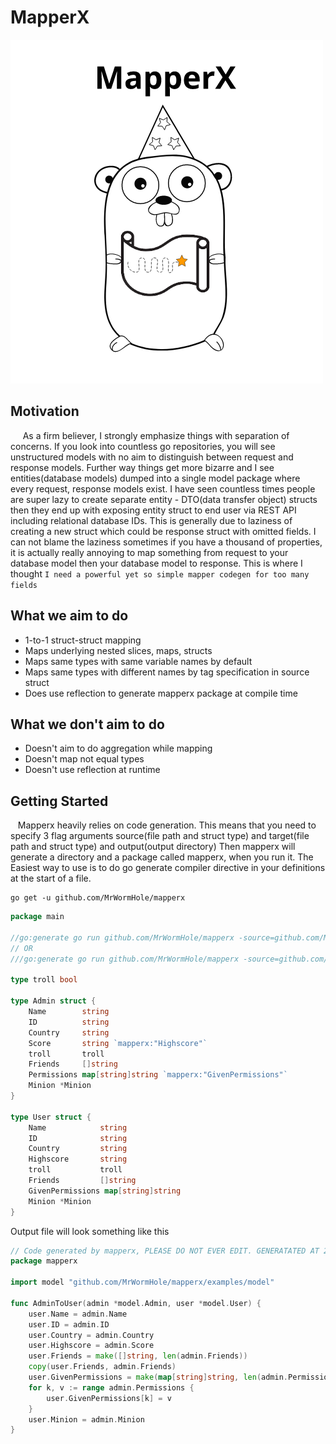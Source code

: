# MapperX

![MapperX](https://github.com/MrWormHole/mapperx/blob/master/logo/mapperx.png)

## Motivation
&nbsp;&nbsp;&nbsp;&nbsp; As a firm believer, I strongly emphasize things with separation of concerns. If you look into countless go repositories, you will see unstructured models with no aim to distinguish between request and response models.
Further way things get more bizarre and I see entities(database models) dumped into a single model package where every request, response models exist. I have seen countless times people are super lazy to create separate entity - DTO(data transfer object) structs
then they end up with exposing entity struct to end user via REST API including relational database IDs. This is generally due to laziness of creating a new struct which could be response struct with omitted fields.
I can not blame the laziness sometimes if you have a thousand of properties, it is actually really annoying to map something from request to your database model then your database model to response. This is where I thought ``I need a powerful yet so simple mapper codegen for too many fields``

## What we aim to do
* 1-to-1 struct-struct mapping
* Maps underlying nested slices, maps, structs 
* Maps same types with same variable names by default
* Maps same types with different names by tag specification in source struct
* Does use reflection to generate mapperx package at compile time

## What we don't aim to do
* Doesn't aim to do aggregation while mapping
* Doesn't map not equal types
* Doesn't use reflection at runtime


## Getting Started
&nbsp;&nbsp; Mapperx heavily relies on code generation. This means that you need to specify 3 flag arguments source(file path and struct type) and target(file path and struct type) and output(output directory)
Then mapperx will generate a directory and a package called mapperx, when you run it. The Easiest way to use is to do go generate compiler directive in your definitions at the start of a file. 

```shell
go get -u github.com/MrWormHole/mapperx
```

```go
package main

//go:generate go run github.com/MrWormHole/mapperx -source=github.com/MrWormHole/mapperx/examples/model.Admin -target=github.com/MrWormHole/mapperx/examples/model.User -directory=../mapperx -filename=XXX_ADMIN_TO_USER_XXX
// OR
///go:generate go run github.com/MrWormHole/mapperx -source=github.com/MrWormHole/mapperx/examples/model.Admin -target=github.com/MrWormHole/mapperx/examples/model.User

type troll bool

type Admin struct {
	Name        string
	ID          string
	Country     string
	Score       string `mapperx:"Highscore"`
	troll 	    troll
	Friends     []string
	Permissions map[string]string `mapperx:"GivenPermissions"`
	Minion *Minion
}

type User struct {
	Name            string
	ID              string
	Country         string
	Highscore       string
	troll 	        troll
	Friends         []string
	GivenPermissions map[string]string
	Minion *Minion
}
```

Output file will look something like this

```go
// Code generated by mapperx, PLEASE DO NOT EVER EDIT. GENERATATED AT 2021-06-22 10:14:21.5543809 +0100 BST m=+0.393255201
package mapperx

import model "github.com/MrWormHole/mapperx/examples/model"

func AdminToUser(admin *model.Admin, user *model.User) {
	user.Name = admin.Name
	user.ID = admin.ID
	user.Country = admin.Country
	user.Highscore = admin.Score
	user.Friends = make([]string, len(admin.Friends))
	copy(user.Friends, admin.Friends)
	user.GivenPermissions = make(map[string]string, len(admin.Permissions))
	for k, v := range admin.Permissions {
		user.GivenPermissions[k] = v
	}
	user.Minion = admin.Minion
}
```
